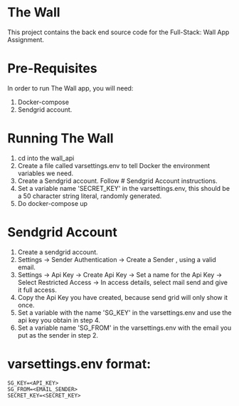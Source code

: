 # The Wall

This project contains the back end source code for the Full-Stack: Wall App Assignment.

# Pre-Requisites

In order to run The Wall app, you will need:

1. Docker-compose
2. Sendgrid account. 

# Running The Wall

1. cd into the wall_api
2. Create a file called varsettings.env to tell Docker the environment variables we need.
3. Create a Sendgrid account. Follow # Sendgrid Account instructions.
4. Set a variable name 'SECRET_KEY' in the varsettings.env, this should be a 50 character string literal, randomly generated.
5. Do docker-compose up

# Sendgrid Account
1. Create a sendgrid account.
2. Settings -> Sender Authentication -> Create a Sender , using a valid email.
3. Settings -> Api Key -> Create Api Key -> Set a name for the Api Key -> Select Restricted Access -> In access details, select mail send and give it full access.
4. Copy the Api Key you have created, because send grid will only  show it once.
5. Set a variable with the name 'SG_KEY' in the varsettings.env and use the api key you obtain in step 4.
6. Set a variable name 'SG_FROM' in the varsettings.env with the email you put as the sender in step 2.

# varsettings.env format:
	SG_KEY=<API_KEY>
	SG_FROM=<EMAIL_SENDER>
    SECRET_KEY=<SECRET_KEY>

